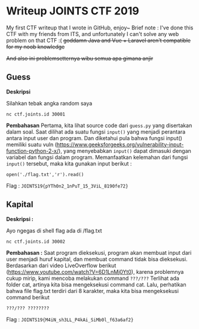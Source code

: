 # Writeup JOINTS CTF 2019

My first CTF writeup that I wrote in GitHub, enjoy~
Brief note : I've done this CTF with my friends from ITS, and unfortunately I can't solve any web problem on that CTF :( ~~goddamn Java and Vue + Laravel aren't compatible for my noob knowledge~~

~~And also ini problemsetternya wibu semua apa gimana anjir~~

## Guess
**Deskripsi**

Silahkan tebak angka random saya

`nc ctf.joints.id 30001`

**Pembahasan**
Pertama, kita lihat source code dari `guess.py` yang disertakan dalam soal.
Saat dilihat ada suatu fungsi `input()` yang menjadi perantara antara input user dan program. Dan diketahui pula bahwa fungsi input() memiliki suatu vuln (https://www.geeksforgeeks.org/vulnerability-input-function-python-2-x/), yang menyebabkan `input()` dapat dimasuki dengan variabel dan fungsi dalam program.
Memanfaatkan kelemahan dari fungsi `input()` tersebut, maka kita gunakan input berikut :

    open('./flag.txt','r').read()

Flag : `JOINTS19{pYTh0n2_1nPuT_15_3ViL_8190fe72}`


## Kapital
**Deskripsi :**

Ayo ngegas di shell
flag ada di /flag.txt

`nc ctf.joints.id 30002`

**Pembahasan :**
Saat program dieksekusi, program akan membuat input dari user menjadi huruf kapital, dan membuat command tidak bisa dieksekusi. Berdasarkan dari video LiveOverflow berikut (https://www.youtube.com/watch?V=6D1LnMj0Yt0), karena problemnya cukup mirip,  kami mencoba melakukan command `???/???`
Terlihat ada folder cat, artinya kita bisa mengeksekusi command cat.
Lalu, perhatikan bahwa file flag.txt terdiri dari 8 karakter, maka kita bisa mengeksekusi command berikut

    ???/??? ????????

Flag : `JOINTS19{M4iN_sh3LL_P4kAi_SiMb0l_f63a6af2}`
